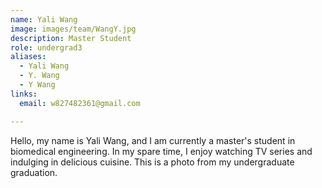 ```yaml
---
name: Yali Wang
image: images/team/WangY.jpg
description: Master Student
role: undergrad3
aliases:
  - Yali Wang
  - Y. Wang
  - Y Wang
links:
  email: w827482361@gmail.com

---
```


Hello, my name is Yali Wang, and I am currently a master's student in biomedical engineering. In my spare time, I enjoy watching TV series and indulging in delicious cuisine. This is a photo from my undergraduate graduation.